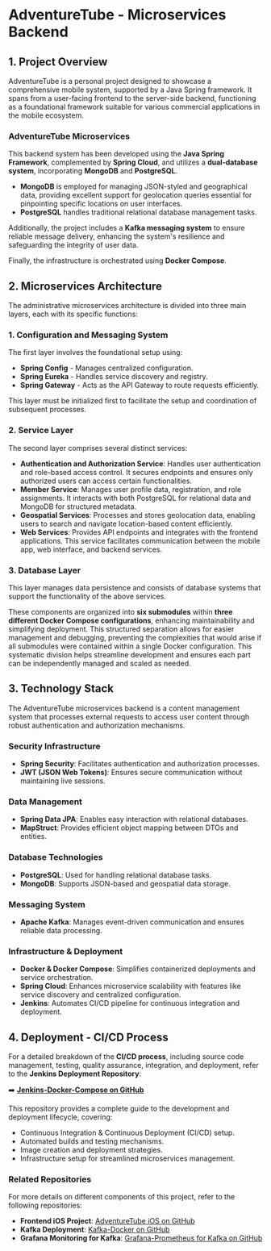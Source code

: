 # AdventureTube - Microservices Backend

## 1. Project Overview
AdventureTube is a personal project designed to showcase a comprehensive mobile system, supported by a Java Spring framework. It spans from a user-facing frontend to the server-side backend, functioning as a foundational framework suitable for various commercial applications in the mobile ecosystem.

### AdventureTube Microservices
This backend system has been developed using the **Java Spring Framework**, complemented by **Spring Cloud**, and utilizes a **dual-database system**, incorporating **MongoDB** and **PostgreSQL**.

- **MongoDB** is employed for managing JSON-styled and geographical data, providing excellent support for geolocation queries essential for pinpointing specific locations on user interfaces.
- **PostgreSQL** handles traditional relational database management tasks.

Additionally, the project includes a **Kafka messaging system** to ensure reliable message delivery, enhancing the system's resilience and safeguarding the integrity of user data.

Finally, the infrastructure is orchestrated using **Docker Compose**.

## 2. Microservices Architecture
The administrative microservices architecture is divided into three main layers, each with its specific functions:

### 1. Configuration and Messaging System
The first layer involves the foundational setup using:
- **Spring Config** - Manages centralized configuration.
- **Spring Eureka** - Handles service discovery and registry.
- **Spring Gateway** - Acts as the API Gateway to route requests efficiently.

This layer must be initialized first to facilitate the setup and coordination of subsequent processes.

### 2. Service Layer
The second layer comprises several distinct services:
- **Authentication and Authorization Service**: Handles user authentication and role-based access control. It secures endpoints and ensures only authorized users can access certain functionalities.
- **Member Service**: Manages user profile data, registration, and role assignments. It interacts with both PostgreSQL for relational data and MongoDB for structured metadata.
- **Geospatial Services**: Processes and stores geolocation data, enabling users to search and navigate location-based content efficiently.
- **Web Services**: Provides API endpoints and integrates with the frontend applications. This service facilitates communication between the mobile app, web interface, and backend services.

### 3. Database Layer
This layer manages data persistence and consists of database systems that support the functionality of the above services.

These components are organized into **six submodules** within **three different Docker Compose configurations**, enhancing maintainability and simplifying deployment. This structured separation allows for easier management and debugging, preventing the complexities that would arise if all submodules were contained within a single Docker configuration. This systematic division helps streamline development and ensures each part can be independently managed and scaled as needed.

## 3. Technology Stack
The AdventureTube microservices backend is a content management system that processes external requests to access user content through robust authentication and authorization mechanisms.

### Security Infrastructure
- **Spring Security**: Facilitates authentication and authorization processes.
- **JWT (JSON Web Tokens)**: Ensures secure communication without maintaining live sessions.

### Data Management
- **Spring Data JPA**: Enables easy interaction with relational databases.
- **MapStruct**: Provides efficient object mapping between DTOs and entities.

### Database Technologies
- **PostgreSQL**: Used for handling relational database tasks.
- **MongoDB**: Supports JSON-based and geospatial data storage.

### Messaging System
- **Apache Kafka**: Manages event-driven communication and ensures reliable data processing.

### Infrastructure & Deployment
- **Docker & Docker Compose**: Simplifies containerized deployments and service orchestration.
- **Spring Cloud**: Enhances microservice scalability with features like service discovery and centralized configuration.
- **Jenkins**: Automates CI/CD pipeline for continuous integration and deployment.

## 4. Deployment - CI/CD Process
For a detailed breakdown of the **CI/CD process**, including source code management, testing, quality assurance, integration, and deployment, refer to the **Jenkins Deployment Repository**:

➡️ **[Jenkins-Docker-Compose on GitHub](https://github.com/strider73/jenkins-docker-compose)**

This repository provides a complete guide to the development and deployment lifecycle, covering:
- Continuous Integration & Continuous Deployment (CI/CD) setup.
- Automated builds and testing mechanisms.
- Image creation and deployment strategies.
- Infrastructure setup for streamlined microservices management.

### Related Repositories
For more details on different components of this project, refer to the following repositories:
- **Frontend iOS Project**: [AdventureTube iOS on GitHub](https://github.com/strider73/AdventureTube)
- **Kafka Deployment**: [Kafka-Docker on GitHub](https://github.com/strider73/kafka-docker)
- **Grafana Monitoring for Kafka**: [Grafana-Prometheus for Kafka on GitHub](https://github.com/strider73/grafana-prometheus-for-kafka)

